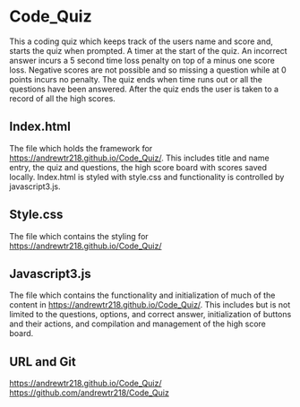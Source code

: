 # Code_Quiz
This a coding quiz which keeps track of the users name and score and, starts the quiz when prompted. A timer at the start of the quiz. An incorrect answer incurs a 5 second time loss penalty on top of a minus one score loss. Negative scores are not possible and so missing a question while at 0 points incurs no penalty. The quiz ends when time runs out or all the questions have been answered. After the quiz ends the user is taken to a record of all the high scores.


## Index.html
The file which holds the framework for https://andrewtr218.github.io/Code_Quiz/. This includes title and name entry, the quiz and questions, the high score board with scores saved locally. Index.html is styled with style.css and functionality is controlled by javascript3.js.


## Style.css
The file which contains the styling for https://andrewtr218.github.io/Code_Quiz/


## Javascript3.js
The file which contains the functionality and initialization of much of the content in https://andrewtr218.github.io/Code_Quiz/. This includes but is not limited to the questions, options, and correct answer, initialization of buttons and their actions, and compilation and management of the high score board.


## URL and Git

https://andrewtr218.github.io/Code_Quiz/
https://github.com/andrewtr218/Code_Quiz